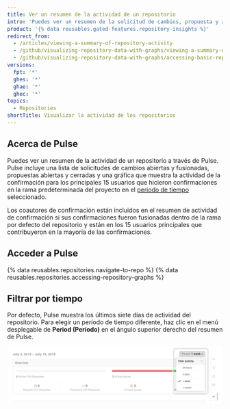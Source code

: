 ```yaml
---
title: Ver un resumen de la actividad de un repositorio
intro: 'Puedes ver un resumen de la solicitud de cambios, propuesta y actividad de confirmación de un repositorio.'
product: '{% data reusables.gated-features.repository-insights %}'
redirect_from:
  - /articles/viewing-a-summary-of-repository-activity
  - /github/visualizing-repository-data-with-graphs/viewing-a-summary-of-repository-activity
  - /github/visualizing-repository-data-with-graphs/accessing-basic-repository-data/viewing-a-summary-of-repository-activity
versions:
  fpt: '*'
  ghes: '*'
  ghae: '*'
  ghec: '*'
topics:
  - Repositories
shortTitle: Visualizar la actividad de los repositorios
---
```


## Acerca de Pulse

Puedes ver un resumen de la actividad de un repositorio a través de Pulse. Pulse incluye una lista de solicitudes de cambios abiertas y fusionadas, propuestas abiertas y cerradas y una gráfica que muestra la actividad de la confirmación para los principales 15 usuarios que hicieron confirmaciones en la rama predeterminada del proyecto en el [periodo de tiempo](/articles/viewing-a-summary-of-repository-activity#filtering-by-time) seleccionado.

Los coautores de confirmación están incluidos en el resumen de actividad de confirmación si sus confirmaciones fueron fusionadas dentro de la rama por defecto del repositorio y están en los 15 usuarios principales que contribuyeron en la mayoría de las confirmaciones.

## Acceder a Pulse

{% data reusables.repositories.navigate-to-repo %}
{% data reusables.repositories.accessing-repository-graphs %}

## Filtrar por tiempo

Por defecto, Pulse muestra los últimos siete días de actividad del repositorio. Para elegir un período de tiempo diferente, haz clic en el menú desplegable de **Period (Período)** en el ángulo superior derecho del resumen de Pulse.

![Filtrar la actividad de Pulse por tiempo](/assets/images/help/pulse/pulse_time_filter_dropdown.png)
